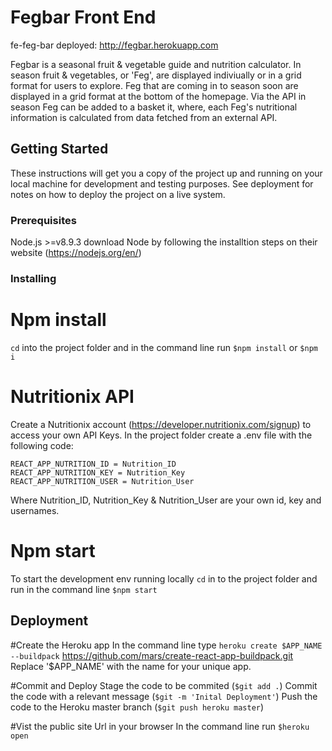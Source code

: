 # Fegbar Front End

fe-feg-bar deployed: http://fegbar.herokuapp.com

Fegbar is a seasonal fruit & vegetable guide and nutrition calculator. In season fruit & vegetables, or 'Feg', are displayed indiviually or in a grid format for users to explore. Feg that are coming in to season soon are displayed in a grid format at the bottom of the homepage. Via the API in season Feg can be added to a basket it, where, each Feg's nutritional information is calculated from data fetched from an external API.

## Getting Started

These instructions will get you a copy of the project up and running on your local machine for development and testing purposes. See deployment for notes on how to deploy the project on a live system.

### Prerequisites

Node.js >=v8.9.3 
download Node by following the installtion steps on their website (https://nodejs.org/en/)

### Installing

# Npm install
`cd` into the project folder and in the command line run `$npm install` or `$npm i`

# Nutritionix API
Create a Nutritionix account (https://developer.nutritionix.com/signup) to access your own API Keys. In the project folder create a .env file with the following code:

```
REACT_APP_NUTRITION_ID = Nutrition_ID
REACT_APP_NUTRITION_KEY = Nutrition_Key
REACT_APP_NUTRITION_USER = Nutrition_User
```
Where Nutrition_ID, Nutrition_Key & Nutrition_User are your own id, key and usernames.

# Npm start
To start the development env running locally `cd` in to the project folder and run in the command line `$npm start`

## Deployment
#Create the Heroku app
In the command line type `heroku create $APP_NAME --buildpack` https://github.com/mars/create-react-app-buildpack.git
Replace '$APP_NAME' with the name for your unique app.

#Commit and Deploy
Stage the code to be commited (`$git add .`)
Commit the code with a relevant message (`$git -m 'Inital Deployment'`)
Push the code to the Heroku master branch (`$git push heroku master`)

#Vist the public site Url in your browser
In the command line run  `$heroku open`

